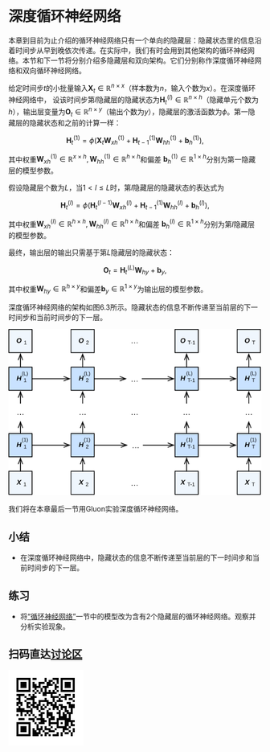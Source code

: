 # 深度循环神经网络


本章到目前为止介绍的循环神经网络只有一个单向的隐藏层：隐藏状态里的信息沿着时间步从早到晚依次传递。在实际中，我们有时会用到其他架构的循环神经网络。本节和下一节将分别介绍多隐藏层和双向架构。它们分别称作深度循环神经网络和双向循环神经网络。


给定时间步$t$的小批量输入$\boldsymbol{X}_t \in \mathbb{R}^{n \times x}$（样本数为$n$，输入个数为$x$）。在深度循环神经网络中，
设该时间步第$l$隐藏层的隐藏状态为$\boldsymbol{H}_t^{(l)}  \in \mathbb{R}^{n \times h}$（隐藏单元个数为$h$），输出层变量为$\boldsymbol{O}_t \in \mathbb{R}^{n \times y}$（输出个数为$y$），隐藏层的激活函数为$\phi$。第一隐藏层的隐藏状态和之前的计算一样：

$$\boldsymbol{H}_t^{(1)} = \phi(\boldsymbol{X}_t \boldsymbol{W}_{xh}^{(1)} + \boldsymbol{H}_{t-1}^{(1)} \boldsymbol{W}_{hh}^{(1)}  + \boldsymbol{b}_h^{(1)}),$$


其中权重$\boldsymbol{W}_{xh}^{(1)} \in \mathbb{R}^{x \times h}, \boldsymbol{W}_{hh}^{(1)} \in \mathbb{R}^{h \times h}$和偏差 $\boldsymbol{b}_h^{(1)} \in \mathbb{R}^{1 \times h}$分别为第一隐藏层的模型参数。

假设隐藏层个数为$L$，当$1 < l \leq L$时，第$l$隐藏层的隐藏状态的表达式为

$$\boldsymbol{H}_t^{(l)} = \phi(\boldsymbol{H}_t^{(l-1)} \boldsymbol{W}_{xh}^{(l)} + \boldsymbol{H}_{t-1}^{(1)} \boldsymbol{W}_{hh}^{(l)}  + \boldsymbol{b}_h^{(l)}),$$


其中权重$\boldsymbol{W}_{xh}^{(l)} \in \mathbb{R}^{h \times h}, \boldsymbol{W}_{hh}^{(l)} \in \mathbb{R}^{h \times h}$和偏差 $\boldsymbol{b}_h^{(l)} \in \mathbb{R}^{1 \times h}$分别为第$l$隐藏层的模型参数。

最终，输出层的输出只需基于第$L$隐藏层的隐藏状态：

$$\boldsymbol{O}_t = \boldsymbol{H}_t^{(L)} \boldsymbol{W}_{hy} + \boldsymbol{b}_y,$$

其中权重$\boldsymbol{W}_{hy} \in \mathbb{R}^{h \times y}$和偏差$\boldsymbol{b}_y \in \mathbb{R}^{1 \times y}$为输出层的模型参数。

深度循环神经网络的架构如图6.3所示。隐藏状态的信息不断传递至当前层的下一时间步和当前时间步的下一层。

![深度循环神经网络的架构。](../img/deep-rnn.svg)


我们将在本章最后一节用Gluon实验深度循环神经网络。


## 小结

* 在深度循环神经网络中，隐藏状态的信息不断传递至当前层的下一时间步和当前时间步的下一层。


## 练习

* 将[“循环神经网络”](rnn.md)一节中的模型改为含有2个隐藏层的循环神经网络。观察并分析实验现象。


## 扫码直达[讨论区](https://discuss.gluon.ai/t/topic/6730)

![](../img/qr_deep-rnn.svg)

